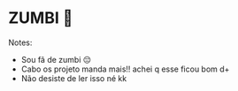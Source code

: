 # ZUMBI 🧟
Notes:
-  Sou fã de zumbi 😔
-  Cabo os projeto manda mais!! achei q esse ficou bom d+
-  Não desiste de ler isso né kk

